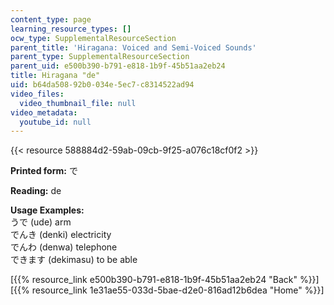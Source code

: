 ```yaml
---
content_type: page
learning_resource_types: []
ocw_type: SupplementalResourceSection
parent_title: 'Hiragana: Voiced and Semi-Voiced Sounds'
parent_type: SupplementalResourceSection
parent_uid: e500b390-b791-e818-1b9f-45b51aa2eb24
title: Hiragana "de"
uid: b64da508-92b0-034e-5ec7-c8314522ad94
video_files:
  video_thumbnail_file: null
video_metadata:
  youtube_id: null
---
```


{{< resource 588884d2-59ab-09cb-9f25-a076c18cf0f2 >}}

**Printed form:** で

**Reading:** de

**Usage Examples:**  
うで (ude) arm  
でんき (denki) electricity  
でんわ (denwa) telephone  
できます (dekimasu) to be able

  
\[{{% resource_link e500b390-b791-e818-1b9f-45b51aa2eb24 "Back" %}}\]  
\[{{% resource_link 1e31ae55-033d-5bae-d2e0-816ad12b6dea "Home" %}}\]
